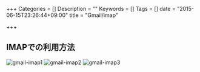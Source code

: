 +++
Categories = []
Description = ""
Keywords = []
Tags = []
date = "2015-06-15T23:26:44+09:00"
title = "Gmail/imap"

+++

## IMAPでの利用方法

![gmail-imap1](img/system/gmail-imap1.png)
![gmail-imap2](img/system/gmail-imap2.png)
![gmail-imap3](img/system/gmail-imap3.png)
